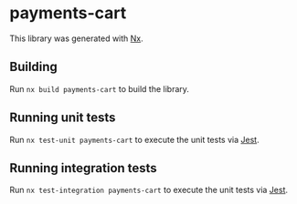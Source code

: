 # payments-cart

This library was generated with [Nx](https://nx.dev).

## Building

Run `nx build payments-cart` to build the library.

## Running unit tests

Run `nx test-unit payments-cart` to execute the unit tests via [Jest](https://jestjs.io).

## Running integration tests

Run `nx test-integration payments-cart` to execute the unit tests via [Jest](https://jestjs.io).
